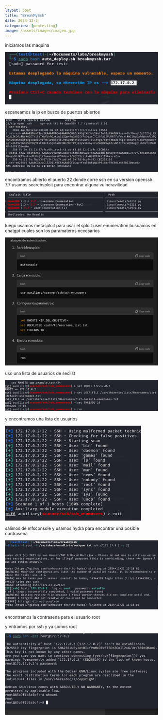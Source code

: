 ```yaml
---
layout: post
title: "BreakMySsh"
date: 2024-12-3
categories: [pentesting]
image: /assets/images/imagen.jpg
---
```

iniciamos las maquina 

![[Pasted image 20241121152326.png]](/imagenes/Pasted%20image%2020241121152326.png)

 escaneamos la ip en busca de puertos abiertos 
 
 ![[Pasted image 20241121152402.png]](/imagenes/Pasted%20image%2020241121152402.png)
 
encontramos abierto el puerto 22 donde corre ssh en su version openssh 7.7 usamos searchsploit  para encontrar alguna vulneravilidad

![[Pasted image 20241121152544.png]](/imagenes/Pasted%20image%2020241121152544.png)

luego usamos metasploit para usar el sploit user enumeration buscamos en chatgpt cuales son los paramateros necesarios

![[Pasted image 20241121152737.png]](/imagenes/Pasted%20image%2020241121152737.png)

 uso una lista de usuarios de seclist 
 
 ![[Pasted image 20241121152859.png]](/imagenes/Pasted%20image%2020241121152859.png)
 
 y encontramos una lista de usuarios
 
 ![[Pasted image 20241121152932.png]](/imagenes/Pasted%20image%2020241121152932.png)
 
 salimos de mfsconsole y usamos hydra para encontrar una posible contrasena 
 
 ![[Pasted image 20241121153040.png]](/imagenes/Pasted%20image%2020241121153040.png)
 
 encontramos la contrasena para el usuario root 

y entramos por ssh y ya somos root 

![[Pasted image 20241121153150.png]](/imagenes/Pasted%20image%2020241121153150.png)
